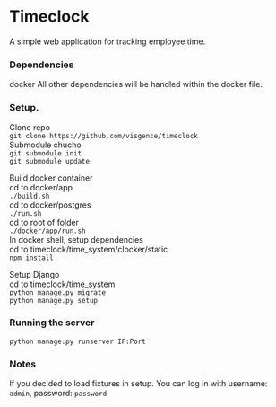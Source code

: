 Timeclock
=========

A simple web application for tracking employee time.

### Dependencies
docker
All other dependencies will be handled within the docker file.

### Setup.
Clone repo  
`git clone https://github.com/visgence/timeclock`  
Submodule chucho  
`git submodule init`  
`git submodule update`  

Build docker container  
cd to docker/app  
`./build.sh`  
cd to docker/postgres  
`./run.sh`  
cd to root of folder  
`./docker/app/run.sh`  
In docker shell, setup dependencies  
cd to timeclock/time_system/clocker/static  
`npm install`  

Setup Django  
cd to timeclock/time_system  
`python manage.py migrate`  
`python manage.py setup`  

### Running the server
`python manage.py runserver IP:Port`  

### Notes
If you decided to load fixtures in setup. You can log in with username: `admin`, password: `password`
